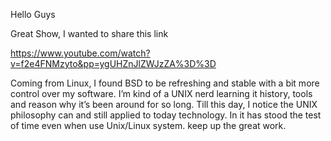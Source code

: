 Hello Guys

Great Show, I wanted to share this link

https://www.youtube.com/watch?v=f2e4FNMzyto&pp=ygUHZnJlZWJzZA%3D%3D

Coming from Linux, I found BSD to be refreshing and stable with a bit more control over my software. I’m kind of a UNIX nerd learning it history, tools and reason why it’s been around for so long. Till this day, I notice the UNIX philosophy can and still applied to today technology. In it has stood the test of time even when use Unix/Linux system. keep up the great work.
